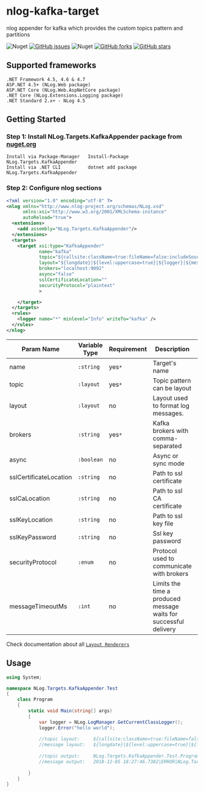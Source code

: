 # nlog-kafka-target
nlog appender for kafka which provides the custom topics pattern and partitions

![Nuget](https://img.shields.io/nuget/dt/NLog.Targets.KafkaAppender)
[![GitHub issues](https://img.shields.io/github/issues/hayrullahcansu/nlog-kafka-target)](https://github.com/hayrullahcansu/nlog-kafka-target/issues)
![Nuget](https://img.shields.io/nuget/v/NLog.Targets.KafkaAppender)
[![GitHub forks](https://img.shields.io/github/forks/hayrullahcansu/nlog-kafka-target)](https://github.com/hayrullahcansu/nlog-kafka-target/network)
[![GitHub stars](https://img.shields.io/github/stars/hayrullahcansu/nlog-kafka-target)](https://github.com/hayrullahcansu/nlog-kafka-target/stargazers)


## Supported frameworks 
```
.NET Framework 4.5, 4.6 & 4.7
ASP.NET 4.5+ (NLog.Web package)
ASP.NET Core (NLog.Web.AspNetCore package)
.NET Core (NLog.Extensions.Logging package)
.NET Standard 2.x+ - NLog 4.5
```

## Getting Started
### Step 1: Install NLog.Targets.KafkaAppender package from [nuget.org](https://www.nuget.org/packages/NLog.Targets.KafkaAppender/)
```
Install via Package-Manager   Install-Package NLog.Targets.KafkaAppender
Install via .NET CLI          dotnet add package NLog.Targets.KafkaAppender
```
### Step 2: Configure nlog sections

```xml
<?xml version="1.0" encoding="utf-8" ?>
<nlog xmlns="http://www.nlog-project.org/schemas/NLog.xsd"
      xmlns:xsi="http://www.w3.org/2001/XMLSchema-instance"
      autoReload="true">
  <extensions>
    <add assembly="NLog.Targets.KafkaAppender"/>
  </extensions>
  <targets>
    <target xsi:type="KafkaAppender"
            name="kafka"
            topic="${callsite:className=true:fileName=false:includeSourcePath=false:methodName=true}"
            layout="${longdate}|${level:uppercase=true}|${logger}|${message}"
            brokers="localhost:9092"
            async="false"
            sslCertificateLocation=""
            securityProtocol="plaintext"
            >

    </target>
  </targets>
  <rules>
    <logger name="*" minlevel="Info" writeTo="kafka" />
  </rules>
</nlog>
```
| Param Name              | Variable Type | Requirement | Description                                                       | Default                                                                             | Possible values                            |
|-------------------------|---------------|-------------|-------------------------------------------------------------------|-------------------------------------------------------------------------------------|--------------------------------------------|
| name                    | `:string`     |    yes`*`   | Target's name                                                     |                                                                                     |                                            |
| topic                   | `:layout`     |    yes`*`   | Topic pattern can be layout                                       | `${logger}`                                                                         |                                            |
| layout                  | `:layout`     |      no     | Layout used to format log messages.                               | `${longdate}|${level:uppercase=true}|${logger}|${message}`                          |                                            |
| brokers                 | `:string`     |    yes`*`   | Kafka brokers with comma-separated                                |                                                                                     |                                            |
| async                   | `:boolean`    |      no     | Async or sync mode                                                | `false`                                                                             |                                            |
| sslCertificateLocation  | `:string`     |      no     | Path to ssl certificate                                           |                                                                                     |                                            |
| sslCaLocation           | `:string`     |      no     | Path to ssl CA certificate                                        |                                                                                     |                                            |
| sslKeyLocation          | `:string`     |      no     | Path to ssl key file                                              |                                                                                     |                                            |
| sslKeyPassword          | `:string`     |      no     | Ssl key password                                                  |                                                                                     |                                            |
| securityProtocol        | `:enum`       |      no     | Protocol used to communicate with brokers                         | `plaintext`                                                                         | `Plaintext` `Ssl` `SaslPlaintext` `SaslSsl`|
| messageTimeoutMs        | `:int`        |      no     | Limits the time a produced message waits for successful delivery  |                                                                                     |                                            |


Check documentation about all [`Layout Renderers`](https://nlog-project.org/config/?tab=layout-renderers)


## Usage

```cs
using System;

namespace NLog.Targets.KafkaAppender.Test
{
    class Program
    {
        static void Main(string[] args)
        {
            var logger = NLog.LogManager.GetCurrentClassLogger();
            logger.Error("hello world");
            
            //topic layout:     ${callsite:className=true:fileName=false:includeSourcePath=false:methodName=true}
            //message layout:   ${longdate}|${level:uppercase=true}|${logger}|${message}
            
            //topic output:     NLog.Targets.KafkaAppender.Test.Program.Main
            //message output:   2018-12-05 18:27:46.7382|ERROR|NLog.Targets.KafkaAppender.Test.Program|hello world 
            
        }
    }
}

```
